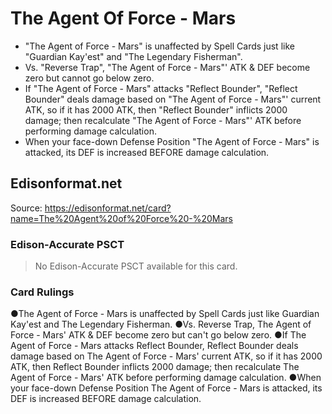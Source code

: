 # The Agent Of Force - Mars

*   "The Agent of Force - Mars" is unaffected by Spell Cards just like "Guardian Kay'est" and "The Legendary Fisherman".
*   Vs. "Reverse Trap", "The Agent of Force - Mars"' ATK & DEF become zero but cannot go below zero.
*   If "The Agent of Force - Mars" attacks "Reflect Bounder", "Reflect Bounder" deals damage based on "The Agent of Force - Mars"' current ATK, so if it has 2000 ATK, then "Reflect Bounder" inflicts 2000 damage; then recalculate "The Agent of Force - Mars"' ATK before performing damage calculation.
*   When your face-down Defense Position "The Agent of Force - Mars" is attacked, its DEF is increased BEFORE damage calculation.

## Edisonformat.net

Source: https://edisonformat.net/card?name=The%20Agent%20of%20Force%20-%20Mars

### Edison-Accurate PSCT

> No Edison-Accurate PSCT available for this card.

### Card Rulings

●The Agent of Force - Mars is unaffected by Spell Cards just like Guardian Kay'est and The Legendary Fisherman.
●Vs. Reverse Trap, The Agent of Force - Mars' ATK & DEF become zero but can't go below zero.
●If The Agent of Force - Mars attacks Reflect Bounder, Reflect Bounder deals damage based on The Agent of Force - Mars' current ATK, so if it has 2000 ATK, then Reflect Bounder inflicts 2000 damage; then recalculate The Agent of Force - Mars' ATK before performing damage calculation.
●When your face-down Defense Position The Agent of Force - Mars is attacked, its DEF is increased BEFORE damage calculation.
            